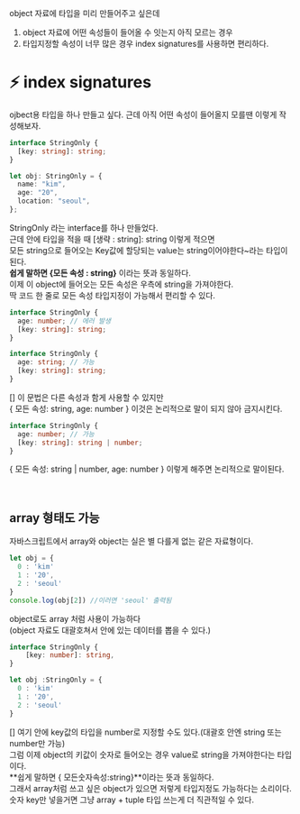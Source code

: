 object 자료에 타입을 미리 만들어주고 싶은데

1. object 자료에 어떤 속성들이 들어올 수 잇는지 아직 모르는 경우
2. 타입지정할 속성이 너무 많은 경우
   index signatures를 사용하면 편리하다. </br>

# ⚡️ index signatures

ojbect용 타입을 하나 만들고 싶다. 근데 아직 어떤 속성이 들어올지 모를땐 이렇게 작성해보자. </br>

```ts
interface StringOnly {
  [key: string]: string;
}

let obj: StringOnly = {
  name: "kim",
  age: "20",
  location: "seoul",
};
```

StringOnly 라는 interface를 하나 만들었다. </br>
근데 안에 타입을 적을 때 [생략 : string]: string 이렇게 적으면 </br>
모든 string으로 들어오는 Key값에 할당되는 value는 string이어야한다~라는 타입이 된다. </br>
**쉽게 말하면 {모든 속성 : string}** 이라는 뜻과 동일하다. </br>
이제 이 object에 들어오는 모든 속성은 우측에 string을 가져야한다. </br>
딱 코드 한 줄로 모든 속성 타입지정이 가능해서 편리할 수 있다. </br>

```ts
interface StringOnly {
  age: number; // 에러 발생
  [key: string]: string;
}

interface StringOnly {
  age: string; // 가능
  [key: string]: string;
}
```

[] 이 문법은 다른 속성과 함게 사용할 수 있지만 </br>
{ 모든 속성: string, age: number } 이것은 논리적으로 말이 되지 않아 금지시킨다. </br>

```ts
interface StringOnly {
  age: number; // 가능
  [key: string]: string | number;
}
```

{ 모든 속성: string | number, age: number } 이렇게 해주면 논리적으로 말이된다. </br>

</br>

## array 형태도 가능

자바스크립트에서 array와 object는 실은 별 다를게 없는 같은 자료형이다. </br>

```js
let obj = {
  0 : 'kim'
  1 : '20',
  2 : 'seoul'
}
console.log(obj[2]) //이러면 'seoul' 출력됨
```

object로도 array 처럼 사용이 가능하다 </br>
(object 자료도 대괄호쳐서 안에 있는 데이터를 뽑을 수 있다.) </br>

```ts
interface StringOnly {
	[key: number]: string,
}

let obj :StringOnly = {
  0 : 'kim'
  1 : '20',
  2 : 'seoul'
}
```

[] 여기 안에 key값의 타입을 number로 지정할 수도 있다.(대괄호 안엔 string 또는 number만 가능)</br>
그럼 이제 object의 키값이 숫자로 들어오는 경우 value로 string을 가져야한다는 타입이다.</br>
**쉽게 말하면 { 모든숫자속성:string}**이라는 뜻과 동일하다.</br>
그래서 array처럼 쓰고 싶은 object가 있으면 저렇게 타입지정도 가능하다는 소리이다.</br>
숫자 key만 넣을거면 그냥 array + tuple 타입 쓰는게 더 직관적일 수 있다.</br>
